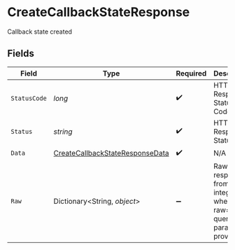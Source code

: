 # CreateCallbackStateResponse

Callback state created


## Fields

| Field                                                                                         | Type                                                                                          | Required                                                                                      | Description                                                                                   | Example                                                                                       |
| --------------------------------------------------------------------------------------------- | --------------------------------------------------------------------------------------------- | --------------------------------------------------------------------------------------------- | --------------------------------------------------------------------------------------------- | --------------------------------------------------------------------------------------------- |
| `StatusCode`                                                                                  | *long*                                                                                        | :heavy_check_mark:                                                                            | HTTP Response Status Code                                                                     | 200                                                                                           |
| `Status`                                                                                      | *string*                                                                                      | :heavy_check_mark:                                                                            | HTTP Response Status                                                                          | OK                                                                                            |
| `Data`                                                                                        | [CreateCallbackStateResponseData](../../Models/Components/CreateCallbackStateResponseData.md) | :heavy_check_mark:                                                                            | N/A                                                                                           |                                                                                               |
| `Raw`                                                                                         | Dictionary<String, *object*>                                                                  | :heavy_minus_sign:                                                                            | Raw response from the integration when raw=true query param is provided                       |                                                                                               |
